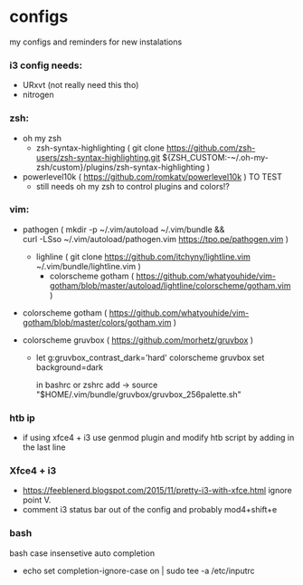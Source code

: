 # configs
my configs and reminders for new instalations

### i3 config needs:
  - URxvt (not really need this tho)
  - nitrogen
  
### zsh:
  - oh my zsh
    - zsh-syntax-highlighting ( git clone https://github.com/zsh-users/zsh-syntax-highlighting.git ${ZSH_CUSTOM:-~/.oh-my-zsh/custom}/plugins/zsh-syntax-highlighting )
  - powerlevel10k ( https://github.com/romkatv/powerlevel10k ) TO TEST
    - still needs oh my zsh to control plugins and colors!?
### vim:
  - pathogen (  mkdir -p ~/.vim/autoload ~/.vim/bundle && \
curl -LSso ~/.vim/autoload/pathogen.vim https://tpo.pe/pathogen.vim )
    - lighline ( git clone https://github.com/itchyny/lightline.vim ~/.vim/bundle/lightline.vim )
      - colorscheme gotham ( https://github.com/whatyouhide/vim-gotham/blob/master/autoload/lightline/colorscheme/gotham.vim )
    
  - colorscheme gotham ( https://github.com/whatyouhide/vim-gotham/blob/master/colors/gotham.vim )
  - colorscheme gruvbox ( https://github.com/morhetz/gruvbox )
    - let g:gruvbox_contrast_dark='hard'
      colorscheme gruvbox
      set background=dark
      
      in bashrc or zshrc add -> source "$HOME/.vim/bundle/gruvbox/gruvbox_256palette.sh"
 
 ### htb ip
  - if using xfce4 + i3 use genmod plugin and modify htb script by adding <txt> </txt> in the last line
  
 ### Xfce4 + i3
  - https://feeblenerd.blogspot.com/2015/11/pretty-i3-with-xfce.html ignore point V.
  - comment i3 status bar out of the config and probably mod4+shift+e
  
 ### bash
 bash case insensetive auto completion
  - echo set completion-ignore-case on | sudo tee -a /etc/inputrc
